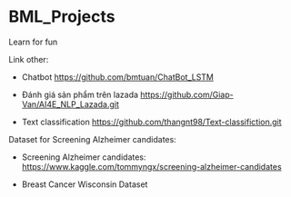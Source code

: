 # BML_Projects
Learn for fun

Link other:

* Chatbot	https://github.com/bmtuan/ChatBot_LSTM	

* Đánh giá sản phẩm trên lazada	https://github.com/Giap-Van/AI4E_NLP_Lazada.git		

* Text classification	https://github.com/thangnt98/Text-classifiction.git		

Dataset for Screening Alzheimer candidates:

+ Screening Alzheimer candidates: https://www.kaggle.com/tommyngx/screening-alzheimer-candidates

+ Breast Cancer Wisconsin Dataset


